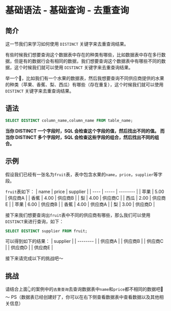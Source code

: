 # 基础语法 - 基础查询 - 去重查询

## 简介

这一节我们来学习如何使用 `DISTINCT` 关键字来去重查询结果。

有些时候我们想要查询这个数据表中存在的种类有哪些，比如数据表中存在多行数据，但是有的数据行会有相同的数据，我们想要查询这个数据表中有哪些不同的数据，这个时候我们就可以使用 `DISTINCT` 关键字来去重查询结果。

举一个🌰，比如我们有一个水果的数据表，然后我想要查询不同供应商提供的水果的种类（苹果、香蕉、梨、西瓜）有哪些（存在重复），这个时候我们就可以使用 `DISTINCT` 关键字来去重查询结果。

## 语法

```sql
SELECT DISTINCT column_name,column_name FROM table_name;
```

**当你 DISTINCT 一个字段时，SQL 会检查这个字段的值，然后找出不同的值。**
**而当你 DISTINCT 多个字段时，SQL 会检查这些字段的组合，然后找出不同的组合。**

## 示例

假设我们已经有一张名为`fruit`表，表中包含水果的`name`，`price`，`supplier`等字段。

`fruit`表如下：
| name | price | supplier |
| ---- | ----- | -------- |
| 苹果 | 5.00 | 供应商A |
| 香蕉 | 4.00 | 供应商B |
| 梨 | 4.00 | 供应商C |
| 西瓜 | 2.00 | 供应商E |
| 苹果 | 6.00 | 供应商B |
| 香蕉 | 4.00 | 供应商A |
| 梨 | 3.00 | 供应商D |

接下来我们想要查询出`fruit`表中不同的供应商有哪些，那么我们可以使用`DISTINCT`来进行查询，如下：

```sql
SELECT DISTINCT supplier FROM fruit;
```

可以得到如下的结果：
| supplier |
| -------- |
| 供应商A |
| 供应商B |
| 供应商C |
| 供应商D |
| 供应商E |

接下来请完成以下的挑战吧～

## 挑战

请结合上面👆的案例中的`去重查询`去查询数据表中`name`和`price`都不相同的数据吧🌈～
PS（数据表已经创建好了，你可以在右下侧查看数据表中查看数据以及其他相关信息）

